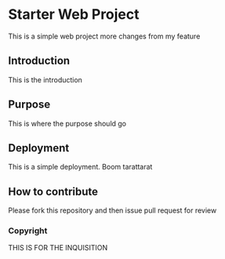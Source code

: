 # Starter Web Project

This is a simple web project more changes from my feature

## Introduction

This is the introduction

## Purpose

This is where the purpose should go

## Deployment

This is a simple deployment. Boom tarattarat

## How to contribute

Please fork this repository and then issue pull request for review

### Copyright

THIS IS FOR THE INQUISITION